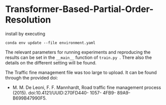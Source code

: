 # Transformer-Based-Partial-Order-Resolution

install by executing 

```conda env update --file environment.yaml```

The relevant parameters for running experiments and reproducing the results can be set in the ```__main__``` function of ```train.py ```.
There also the details on the different setting will be found.

The Traffic fine management file was too large to upload. It can be found through the provided doi:
- M. M. De Leoni, F. F. Mannhardt, Road traffic fine management process (2015). doi:10.4121/UUID:270FD440- 1057- 4FB9- 89A9- B699B47990F5.

